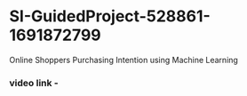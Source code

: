 # SI-GuidedProject-528861-1691872799
Online Shoppers Purchasing Intention using Machine Learning
### video link - 
